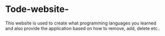 # Tode-website-
This website is used to create what programming languages you learned and also provide the application based on how to remove, add, delete etc..
